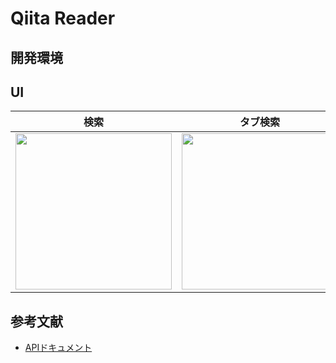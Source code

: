 # Qiita Reader

## 開発環境

## UI

| 検索 | タブ検索 | 記事詳細（WebView） |
| --- | --- | --- |
| <img width="250" src="https://github.com/user-attachments/assets/ff742a9a-1074-4084-9356-ee9045520d6a">| <img width="250" src="https://github.com/user-attachments/assets/21e6ae3c-0d92-4fee-88d8-d510a06b3db3"> | <img width="250" src="https://github.com/user-attachments/assets/d02a0f2d-733c-4fd2-a0b2-90b066e3ec7c"> |


## 参考文献
- [APIドキュメント](https://qiita.com/api/v2/docs)
